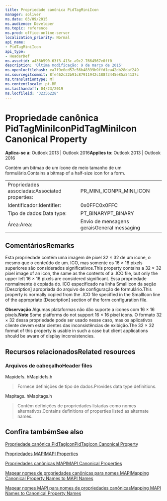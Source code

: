 ```yaml
---
title: Propriedade canônica PidTagMiniIcon
manager: soliver
ms.date: 03/09/2015
ms.audience: Developer
ms.topic: reference
ms.prod: office-online-server
localization_priority: Normal
api_name:
- PidTagMiniIcon
api_type:
- HeaderDef
ms.assetid: a436b590-63f3-413c-a9c2-7664567e0ff0
description: 'Última modificação: 9 de março de 2015'
ms.openlocfilehash: ea7f9e0ed57c56b48399b9ffd1ea42db28daf249
ms.sourcegitcommit: 8fe462c32b91c87911942c188f3445e85a54137c
ms.translationtype: MT
ms.contentlocale: pt-BR
ms.lasthandoff: 04/23/2019
ms.locfileid: "32356228"
---
```

# <a name="pidtagminiicon-canonical-property"></a><span data-ttu-id="8e316-103">Propriedade canônica PidTagMiniIcon</span><span class="sxs-lookup"><span data-stu-id="8e316-103">PidTagMiniIcon Canonical Property</span></span>

  
  
<span data-ttu-id="8e316-104">**Aplica-se a**: Outlook 2013 | Outlook 2016</span><span class="sxs-lookup"><span data-stu-id="8e316-104">**Applies to**: Outlook 2013 | Outlook 2016</span></span> 
  
<span data-ttu-id="8e316-105">Contém um bitmap de um ícone de meio tamanho de um formulário.</span><span class="sxs-lookup"><span data-stu-id="8e316-105">Contains a bitmap of a half-size icon for a form.</span></span>
  
|||
|:-----|:-----|
|<span data-ttu-id="8e316-106">Propriedades associadas:</span><span class="sxs-lookup"><span data-stu-id="8e316-106">Associated properties:</span></span>  <br/> |<span data-ttu-id="8e316-107">PR_MINI_ICON</span><span class="sxs-lookup"><span data-stu-id="8e316-107">PR_MINI_ICON</span></span>  <br/> |
|<span data-ttu-id="8e316-108">Identificador:</span><span class="sxs-lookup"><span data-stu-id="8e316-108">Identifier:</span></span>  <br/> |<span data-ttu-id="8e316-109">0x0FFC</span><span class="sxs-lookup"><span data-stu-id="8e316-109">0x0FFC</span></span>  <br/> |
|<span data-ttu-id="8e316-110">Tipo de dados:</span><span class="sxs-lookup"><span data-stu-id="8e316-110">Data type:</span></span>  <br/> |<span data-ttu-id="8e316-111">PT_BINARY</span><span class="sxs-lookup"><span data-stu-id="8e316-111">PT_BINARY</span></span>  <br/> |
|<span data-ttu-id="8e316-112">Área:</span><span class="sxs-lookup"><span data-stu-id="8e316-112">Area:</span></span>  <br/> |<span data-ttu-id="8e316-113">Envio de mensagens gerais</span><span class="sxs-lookup"><span data-stu-id="8e316-113">General messaging</span></span>  <br/> |
   
## <a name="remarks"></a><span data-ttu-id="8e316-114">Comentários</span><span class="sxs-lookup"><span data-stu-id="8e316-114">Remarks</span></span>

<span data-ttu-id="8e316-115">Esta propriedade contém uma imagem de pixel 32 × 32 de um ícone, o mesmo que o conteúdo de um. ICO, mas somente os 16 × 16 pixels superiores são considerados significativos.</span><span class="sxs-lookup"><span data-stu-id="8e316-115">This property contains a 32 × 32 pixel image of an icon, the same as the contents of a .ICO file, but only the upper left 16 × 16 pixels are considered significant.</span></span> <span data-ttu-id="8e316-116">Essa propriedade normalmente é copiada do. ICO especificado na linha SmallIcon da seção [Description] apropriada do arquivo de configuração de formulário.</span><span class="sxs-lookup"><span data-stu-id="8e316-116">This property is normally copied from the .ICO file specified in the SmallIcon line of the appropriate [Description] section of the form configuration file.</span></span>
  
 <span data-ttu-id="8e316-117">**Observação** Algumas plataformas não dão suporte a ícones com 16 × 16 pixels.</span><span class="sxs-lookup"><span data-stu-id="8e316-117">**Note** Some platforms do not support 16 × 16 pixel icons.</span></span> <span data-ttu-id="8e316-118">O formato 32 × 32 dessa propriedade pode ser usado nesse caso, mas os aplicativos cliente devem estar cientes das inconsistências de exibição.</span><span class="sxs-lookup"><span data-stu-id="8e316-118">The 32 × 32 format of this property is usable in such a case but client applications should be aware of display inconsistencies.</span></span> 
  
## <a name="related-resources"></a><span data-ttu-id="8e316-119">Recursos relacionados</span><span class="sxs-lookup"><span data-stu-id="8e316-119">Related resources</span></span>

### <a name="header-files"></a><span data-ttu-id="8e316-120">Arquivos de cabeçalho</span><span class="sxs-lookup"><span data-stu-id="8e316-120">Header files</span></span>

<span data-ttu-id="8e316-121">Mapidefs. h</span><span class="sxs-lookup"><span data-stu-id="8e316-121">Mapidefs.h</span></span>
  
> <span data-ttu-id="8e316-122">Fornece definições de tipo de dados.</span><span class="sxs-lookup"><span data-stu-id="8e316-122">Provides data type definitions.</span></span>
    
<span data-ttu-id="8e316-123">Mapitags. h</span><span class="sxs-lookup"><span data-stu-id="8e316-123">Mapitags.h</span></span>
  
> <span data-ttu-id="8e316-124">Contém definições de propriedades listadas como nomes alternativos.</span><span class="sxs-lookup"><span data-stu-id="8e316-124">Contains definitions of properties listed as alternate names.</span></span>
    
## <a name="see-also"></a><span data-ttu-id="8e316-125">Confira também</span><span class="sxs-lookup"><span data-stu-id="8e316-125">See also</span></span>



[<span data-ttu-id="8e316-126">Propriedade canônica PidTagIcon</span><span class="sxs-lookup"><span data-stu-id="8e316-126">PidTagIcon Canonical Property</span></span>](pidtagicon-canonical-property.md)


[<span data-ttu-id="8e316-127">Propriedades MAPI</span><span class="sxs-lookup"><span data-stu-id="8e316-127">MAPI Properties</span></span>](mapi-properties.md)
  
[<span data-ttu-id="8e316-128">Propriedades canônicas MAPI</span><span class="sxs-lookup"><span data-stu-id="8e316-128">MAPI Canonical Properties</span></span>](mapi-canonical-properties.md)
  
[<span data-ttu-id="8e316-129">Mapear nomes de propriedades canônicas para nomes MAPI</span><span class="sxs-lookup"><span data-stu-id="8e316-129">Mapping Canonical Property Names to MAPI Names</span></span>](mapping-canonical-property-names-to-mapi-names.md)
  
[<span data-ttu-id="8e316-130">Mapear nomes MAPI para nomes de propriedades canônicas</span><span class="sxs-lookup"><span data-stu-id="8e316-130">Mapping MAPI Names to Canonical Property Names</span></span>](mapping-mapi-names-to-canonical-property-names.md)

